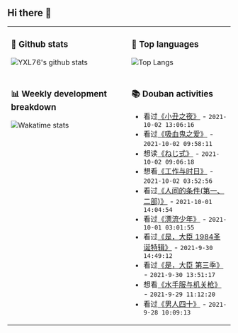 ## Hi there 👋

<table>
<tr>
<td valign="top" width="54%">

### 🔭 Github stats

![YXL76's github stats](https://github-readme-stats.yxl76.vercel.app/api?username=YXL76&count_private=true&show_icons=true&include_all_commits=true&theme=prussian&line_height=28&disable_animations=true)

</td>

<td valign="top" width="46%">

### 🌱 Top languages

![Top Langs](https://github-readme-stats.yxl76.vercel.app/api/top-langs/?username=YXL76&layout=compact&theme=prussian&langs_count=8&hide=HTML,CSS,SCSS)

</td>
</tr>
<tr>
<td valign="top" width="54%">

### 📊 Weekly development breakdown

![Wakatime stats](https://github-readme-stats.yxl76.vercel.app/api/wakatime?username=YXL76&layout=compact&theme=prussian)


</td>
<td valign="top" width="46%">

### 📚 Douban activities

- 看过[《小丑之夜》](http://movie.douban.com/subject/1300957/) - `2021-10-02 13:06:16`
- 看过[《吸血鬼之爱》](http://movie.douban.com/subject/34445821/) - `2021-10-02 09:58:11`
- 想读[《ねじ式》](https://book.douban.com/subject/1975872/) - `2021-10-02 09:06:18`
- 想看[《工作与时日》](http://movie.douban.com/subject/33428617/) - `2021-10-02 03:52:56`
- 看过[《人间的条件(第一、二部)》](http://movie.douban.com/subject/1298561/) - `2021-10-01 14:04:54`
- 看过[《漂流少年》](http://movie.douban.com/subject/35427522/) - `2021-10-01 03:01:55`
- 看过[《是，大臣 1984圣诞特辑》](http://movie.douban.com/subject/26725031/) - `2021-9-30 14:49:12`
- 看过[《是，大臣  第三季》](http://movie.douban.com/subject/4933235/) - `2021-9-30 13:51:17`
- 想看[《水手服与机关枪》](http://movie.douban.com/subject/1547089/) - `2021-9-29 11:12:20`
- 看过[《男人四十》](http://movie.douban.com/subject/1304530/) - `2021-9-28 10:09:13`

</td>
</tr>
</table>

<!--
**YXL76/YXL76** is a ✨ _special_ ✨ repository because its `README.md` (this file) appears on your GitHub profile.

Here are some ideas to get you started:

- 🔭 I’m currently working on ...
- 🌱 I’m currently learning ...
- 👯 I’m looking to collaborate on ...
- 🤔 I’m looking for help with ...
- 💬 Ask me about ...
- 📫 How to reach me: ...
- 😄 Pronouns: ...
- ⚡ Fun fact: ...
-->
